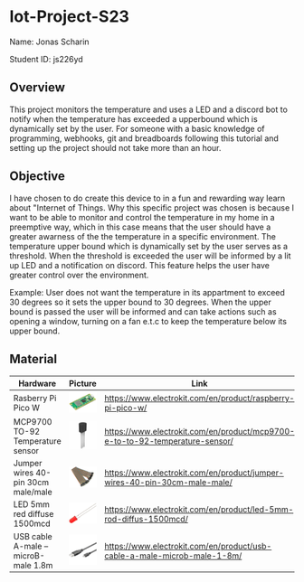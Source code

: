 # Iot-Project-S23
Name: Jonas Scharin

Student ID: js226yd

## Overview
This project monitors the temperature and uses a LED and a discord bot to notify when the temperature has exceeded a upperbound which is dynamically set by the user. For someone with a basic knowledge of programming, webhooks, git and breadboards following this tutorial and setting up the project should not take more than an hour.

## Objective
I have chosen to do create this device to in a fun and rewarding way learn about "Internet of Things. Why this specific project was chosen is because I want to be able to monitor and control the temperature in my home in a preemptive way, which in this case means that the user should have a greater awarness of the the temperature in a specific environment. The temperature upper bound which is dynamically set by the user serves as a threshold. When the threshold is exceeded the user will be informed by a lit up LED and a notification on discord. This feature helps the user have greater control over the environment.

Example: User does not want the temperature in its appartment to exceed 30 degrees so it sets the upper bound to 30 degrees. When the upper bound is passed the user will be informed and can take actions such as opening a window, turning on a fan e.t.c to keep the temperature below its upper bound.

## Material
| Hardware | Picture | Link |
| -------- | ------- | ---- |
| Rasberry Pi Pico W | <img src="img/PicoW.jpg" width="200"> | https://www.electrokit.com/en/product/raspberry-pi-pico-w/ |
| MCP9700 TO-92 Temperature sensor | <img src="img/tempsensor.jpg" width="200"> | https://www.electrokit.com/en/product/mcp9700-e-to-to-92-temperature-sensor/ |
| Jumper wires 40-pin 30cm male/male | <img src="img/cables.jpg" width="200"> | https://www.electrokit.com/en/product/jumper-wires-40-pin-30cm-male-male/ |
| LED 5mm red diffuse 1500mcd | <img src="img/led.jpg" width="200"> | https://www.electrokit.com/en/product/led-5mm-rod-diffus-1500mcd/ |
| USB cable A-male – microB-male 1.8m | <img src="img/usb.jpg" width="200"> | https://www.electrokit.com/en/product/usb-cable-a-male-microb-male-1-8m/ |
